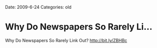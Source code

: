 Date: 2009-6-24
Categories: old

# Why Do Newspapers So Rarely Li...

Why Do Newspapers So Rarely Link Out? <a href="http://bit.ly/ZBHBc" rel="nofollow">http://bit.ly/ZBHBc</a>
